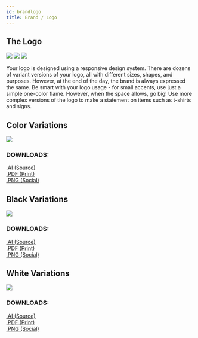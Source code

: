 ```yaml
---
id: brandlogo
title: Brand / Logo
---
```


## The Logo

<img class="downloadable" src="../img/lauberAssetsLogo/lauberBrandGraphics.jpg">

<img class="downloadable" src="../img/lauberAssetsLogo/lauberBrandGraphics2.jpg">

<img class="downloadable" src="../img/lauberAssetsLogo/logoMarkBreakdown.png">

Your logo is designed using a responsive design system. There are dozens of variant versions of your logo, all with different sizes, shapes, and purposes. However, at the end of the day, the brand is always expressed the same. Be smart with your logo usage - for small accents, use just a simple one-color flame. However, when the space allows, go big! Use more complex versions of the logo to make a statement on items such as t-shirts and signs.

## Color Variations

<img class="downloadable" src="../img/lauberAssetsLogo/colorPrimary.png">
<h3 class="centeredText">DOWNLOADS:</h3>
<div class="row">
<div class="thirdWidth centeredText"><a href="../img/lauberAssetsLogo/Ai/logoFilesColor.ai" class="button isRed" download>.AI (Source)</a></div>
<div class="thirdWidth centeredText"><a href="../img/lauberAssetsLogo/PDF/logoFilesFulLColor.pdf" class="button isRed" download>.PDF (Print)</a></div>
<div class="thirdWidth centeredText"><a href="../img/lauberAssetsLogo/pngs/Color.zip" class="button isRed" download>.PNG (Social)</a></div>
</div>

## Black Variations

<img class="downloadable" src="../img/lauberAssetsLogo/blackPrimary.png">
<h3 class="centeredText">DOWNLOADS:</h3>
<div class="row">
<div class="thirdWidth centeredText"><a href="../img/lauberAssetsLogo/Ai/logoFilesBlack.ai" class="button" download>.AI (Source)</a></div>
<div class="thirdWidth centeredText"><a href="../img/lauberAssetsLogo/PDF/logoFilesBlack.pdf" class="button" download>.PDF (Print)</a></div>
<div class="thirdWidth centeredText"><a href="../img/lauberAssetsLogo/pngs/Black.zip" class="button" download>.PNG (Social)</a></div>
</div>

## White Variations

<img class="downloadable redBackground" src="../img/lauberAssetsLogo/whitePrimary.png">
<h3 class="centeredText">DOWNLOADS:</h3>
<div class="row">
<div class="thirdWidth centeredText"><a href="../img/lauberAssetsLogo/Ai/logoFilesWhite.ai" class="button isWhite" download>.AI (Source)</a></div>
<div class="thirdWidth centeredText"><a href="../img/lauberAssetsLogo/PDF/logoFilesWhite.pdf" class="button isWhite" download>.PDF (Print)</a></div>
<div class="thirdWidth centeredText"><a href="../img/lauberAssetsLogo/pngs/White.zip" class="button isWhite" download>.PNG (Social)</a></div>
</div>

